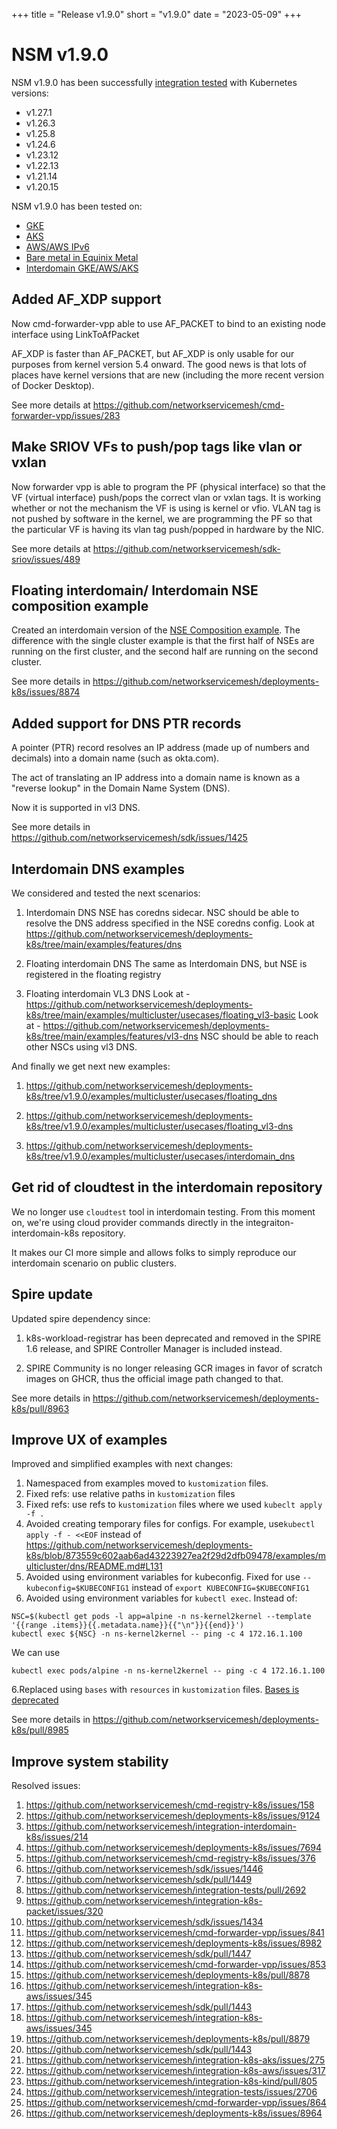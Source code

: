 +++
title = "Release v1.9.0"
short = "v1.9.0"
date = "2023-05-09"
+++


# NSM v1.9.0


NSM v1.9.0 has been successfully [integration tested](https://github.com/networkservicemesh/integration-k8s-kind/actions/runs/4915412334) with Kubernetes versions:
- v1.27.1
- v1.26.3
- v1.25.8
- v1.24.6
- v1.23.12
- v1.22.13
- v1.21.14
- v1.20.15


NSM v1.9.0 has been tested on:
- [GKE](https://github.com/networkservicemesh/integration-k8s-gke/actions/runs/4915412146)
- [AKS](https://github.com/networkservicemesh/integration-k8s-aks/actions/runs/4915413249)
- [AWS/AWS IPv6](https://github.com/networkservicemesh/integration-k8s-aws/actions/runs/4915412906)
- [Bare metal in Equinix Metal](https://github.com/networkservicemesh/integration-k8s-packet/actions/runs/4915413117)
- [Interdomain GKE/AWS/AKS](https://github.com/networkservicemesh/integration-interdomain-k8s/actions/runs/4915413214)



## Added AF_XDP support


Now cmd-forwarder-vpp able to use AF_PACKET to bind to an existing node interface using LinkToAfPacket


AF_XDP is faster than AF_PACKET, but AF_XDP is only usable for our purposes from kernel version 5.4 onward. The good news is that lots of places have kernel versions that are new (including the more recent version of Docker Desktop).



See more details at https://github.com/networkservicemesh/cmd-forwarder-vpp/issues/283



## Make SRIOV VFs to push/pop tags like vlan or vxlan


Now forwarder vpp is able to program the PF (physical interface) so that the VF (virtual interface) push/pops the correct vlan or vxlan tags. It is working whether or not the mechanism the VF is using is kernel or vfio. VLAN tag is not pushed by software in the kernel, we are programming the PF so that the particular VF is having its vlan tag push/popped in hardware by the NIC.


See more details at https://github.com/networkservicemesh/sdk-sriov/issues/489


## Floating interdomain/ Interdomain NSE composition example


Created an interdomain version of the [NSE Composition example](https://github.com/networkservicemesh/deployments-k8s/tree/v1.9.0/examples/features/nse-composition). The difference with the single cluster example is that the first half of NSEs are running on the first cluster, and the second half are running on the second cluster.


See more details in https://github.com/networkservicemesh/deployments-k8s/issues/8874


## Added support for DNS PTR records


A pointer (PTR) record resolves an IP address (made up of numbers and decimals) into a domain name (such as okta.com).


The act of translating an IP address into a domain name is known as a "reverse lookup" in the Domain Name System (DNS).


Now it is supported in vl3 DNS.


See more details in https://github.com/networkservicemesh/sdk/issues/1425


## Interdomain DNS examples


We considered and tested the next scenarios:


1. Interdomain DNS
NSE has coredns sidecar. NSC should be able to resolve the DNS address specified in the NSE coredns config. Look at https://github.com/networkservicemesh/deployments-k8s/tree/main/examples/features/dns


2. Floating interdomain DNS
The same as Interdomain DNS, but NSE is registered in the floating registry


3. Floating interdomain VL3 DNS
Look at - https://github.com/networkservicemesh/deployments-k8s/tree/main/examples/multicluster/usecases/floating_vl3-basic
Look at - https://github.com/networkservicemesh/deployments-k8s/tree/main/examples/features/vl3-dns
NSC should be able to reach other NSCs using vl3 DNS.


And finally we get next new examples:


1. https://github.com/networkservicemesh/deployments-k8s/tree/v1.9.0/examples/multicluster/usecases/floating_dns


2. https://github.com/networkservicemesh/deployments-k8s/tree/v1.9.0/examples/multicluster/usecases/floating_vl3-dns


3. https://github.com/networkservicemesh/deployments-k8s/tree/v1.9.0/examples/multicluster/usecases/interdomain_dns




## Get rid of cloudtest in the interdomain repository


We no longer use `cloudtest` tool in interdomain testing. From this moment on, we're using cloud provider commands directly in the integraiton-interdomain-k8s repository.


It makes our CI more simple and allows folks to simply reproduce our interdomain scenario on public clusters.



## Spire update


Updated spire dependency since:


1. k8s-workload-registrar has been deprecated and removed in the SPIRE 1.6 release, and SPIRE Controller Manager is included instead.


2. SPIRE Community is no longer releasing GCR images in favor of scratch images on GHCR, thus the official image path changed to that.


See more details in
https://github.com/networkservicemesh/deployments-k8s/pull/8963


## Improve UX of examples

Improved and simplified examples with next changes:


1. Namespaced from examples moved to `kustomization` files.
2. Fixed refs: use relative paths in `kustomization` files
3. Fixed refs: use refs to `kustomization` files where we used `kubeclt apply -f .`
3. Avoided creating temporary files for configs. For example, use`kubectl apply -f - <<EOF` instead of
https://github.com/networkservicemesh/deployments-k8s/blob/873559c602aab6ad43223927ea2f29d2dfb09478/examples/multicluster/dns/README.md#L131
4. Avoided using environment variables for kubeconfig. Fixed for use `--kubeconfig=$KUBECONFIG1` instead of `export KUBECONFIG=$KUBECONFIG1`
5. Avoided using environment variables for `kubectl exec`. Instead of:
```
NSC=$(kubectl get pods -l app=alpine -n ns-kernel2kernel --template '{{range .items}}{{.metadata.name}}{{"\n"}}{{end}}')
kubectl exec ${NSC} -n ns-kernel2kernel -- ping -c 4 172.16.1.100
```
We can use
```
kubectl exec pods/alpine -n ns-kernel2kernel -- ping -c 4 172.16.1.100
```
6.Replaced using `bases` with `resources` in `kustomization` files. [Bases is deprecated](https://github.com/kubernetes-sigs/kustomize/blob/2a8a17e3af263c8cd61452bd2fc5e2e7d7bc5330/api/types/kustomization.go#L85-L88)



See more details in https://github.com/networkservicemesh/deployments-k8s/pull/8985


## Improve system stability


Resolved issues:


1. https://github.com/networkservicemesh/cmd-registry-k8s/issues/158
2. https://github.com/networkservicemesh/deployments-k8s/issues/9124
3. https://github.com/networkservicemesh/integration-interdomain-k8s/issues/214
4. https://github.com/networkservicemesh/deployments-k8s/issues/7694
5. https://github.com/networkservicemesh/cmd-registry-k8s/issues/376
6. https://github.com/networkservicemesh/sdk/issues/1446
7. https://github.com/networkservicemesh/sdk/pull/1449
8. https://github.com/networkservicemesh/integration-tests/pull/2692
9. https://github.com/networkservicemesh/integration-k8s-packet/issues/320
10. https://github.com/networkservicemesh/sdk/issues/1434
11. https://github.com/networkservicemesh/cmd-forwarder-vpp/issues/841
12. https://github.com/networkservicemesh/deployments-k8s/issues/8982
13. https://github.com/networkservicemesh/sdk/pull/1447
14. https://github.com/networkservicemesh/cmd-forwarder-vpp/issues/853
15. https://github.com/networkservicemesh/deployments-k8s/pull/8878
16. https://github.com/networkservicemesh/integration-k8s-aws/issues/345
17. https://github.com/networkservicemesh/sdk/pull/1443
18. https://github.com/networkservicemesh/integration-k8s-aws/issues/345
19. https://github.com/networkservicemesh/deployments-k8s/pull/8879
20. https://github.com/networkservicemesh/sdk/pull/1443
21. https://github.com/networkservicemesh/integration-k8s-aks/issues/275
22. https://github.com/networkservicemesh/integration-k8s-aws/issues/317
23. https://github.com/networkservicemesh/integration-k8s-kind/pull/805
24. https://github.com/networkservicemesh/integration-tests/issues/2706
25. https://github.com/networkservicemesh/cmd-forwarder-vpp/issues/864
26. https://github.com/networkservicemesh/deployments-k8s/issues/8964